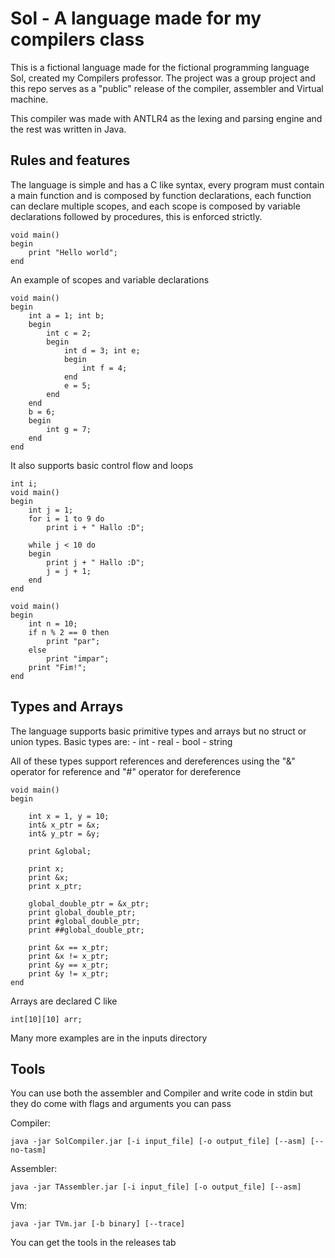 # Sol - A language made for my compilers class

This is a fictional language made for the fictional programming language Sol, created my Compilers professor.
The project was a group project and this repo serves as  a "public" release of the compiler, assembler and Virtual machine.

This compiler was made with ANTLR4 as the lexing and parsing engine and the rest was written in Java.

## Rules and features

The language is simple and has a C like syntax, every program must contain
a main function and is composed by function declarations, each function can declare multiple scopes,
and each scope is composed by variable declarations followed by procedures, this is enforced strictly.
```
void main()
begin
    print "Hello world";
end
```

An example of scopes and variable declarations
```
void main()
begin
    int a = 1; int b;
    begin
        int c = 2;
        begin
            int d = 3; int e;
            begin
                int f = 4;
            end
            e = 5;
        end
    end
    b = 6;
    begin
        int g = 7;
    end
end
```
It also supports basic control flow and loops
```
int i;
void main()
begin
    int j = 1;
    for i = 1 to 9 do
        print i + " Hallo :D";

    while j < 10 do
    begin
        print j + " Hallo :D";
        j = j + 1;
    end
end
```
```
void main()
begin
    int n = 10;
    if n % 2 == 0 then
        print "par";
    else
        print "impar";
    print "Fim!";
end
```

## Types and Arrays

The language supports basic primitive types and arrays but no struct or union types.
Basic types are:
    - int
    - real
    - bool
    - string

All of these types support references and dereferences using the "&" operator for reference and "#" operator for dereference

```
void main()
begin

    int x = 1, y = 10;
    int& x_ptr = &x;
    int& y_ptr = &y;

    print &global;

    print x;
    print &x;
    print x_ptr;

    global_double_ptr = &x_ptr;
    print global_double_ptr;
    print #global_double_ptr;
    print ##global_double_ptr;

    print &x == x_ptr;
    print &x != x_ptr;
    print &y == x_ptr;
    print &y != x_ptr;
end

```
Arrays are declared C like 
```
int[10][10] arr;
```
Many more examples are in the inputs directory

## Tools
You can use both the assembler and Compiler and write code in stdin but they do come with flags and arguments you can pass

Compiler: 
```
java -jar SolCompiler.jar [-i input_file] [-o output_file] [--asm] [--no-tasm]
```
Assembler: 
```
java -jar TAssembler.jar [-i input_file] [-o output_file] [--asm]
```
Vm: 
```
java -jar TVm.jar [-b binary] [--trace]

```

You can get the tools in the releases tab

